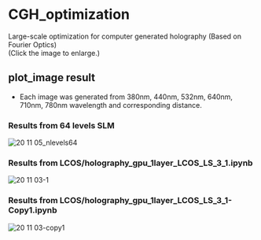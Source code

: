 # CGH_optimization
Large-scale optimization for computer generated holography (Based on Fourier Optics)  
(Click the image to enlarge.)

## plot_image result

* Each image was generated from 380nm, 440nm, 532nm, 640nm, 710nm, 780nm wavelength and corresponding distance.

### Results from 64 levels SLM
![20 11 05_nlevels64](https://user-images.githubusercontent.com/63335900/98204376-4a1f4800-1f79-11eb-8459-080763654179.png)

### Results from LCOS/holography_gpu_1layer_LCOS_LS_3_1.ipynb
![20 11 03-1](https://user-images.githubusercontent.com/63335900/97987382-838f7080-1e1e-11eb-817c-238ae78dbe55.png)

### Results from LCOS/holography_gpu_1layer_LCOS_LS_3_1-Copy1.ipynb
![20 11 03-copy1](https://user-images.githubusercontent.com/63335900/97987766-31028400-1e1f-11eb-8742-6cc8f00110ea.png)
